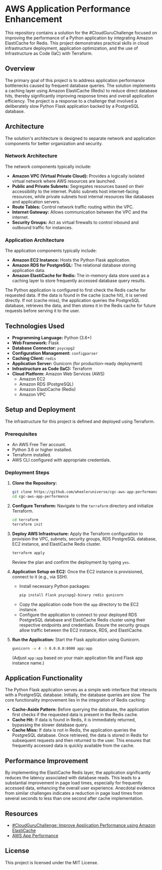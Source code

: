 # AWS Application Performance Enhancement

This repository contains a solution for the \#CloudGuruChallenge focused on improving the performance of a Python application by integrating Amazon ElastiCache for Redis. This project demonstrates practical skills in cloud infrastructure deployment, application optimization, and the use of Infrastructure as Code (IaC) with Terraform.

## Overview

The primary goal of this project is to address application performance bottlenecks caused by frequent database queries. The solution implements a caching layer using Amazon ElastiCache (Redis) to reduce direct database hits, thereby significantly improving response times and overall application efficiency. The project is a response to a challenge that involved a deliberately slow Python Flask application backed by a PostgreSQL database.

## Architecture

The solution's architecture is designed to separate network and application components for better organization and security.

### Network Architecture

The network components typically include:

  * **Amazon VPC (Virtual Private Cloud):** Provides a logically isolated virtual network where AWS resources are launched.
  * **Public and Private Subnets:** Segregates resources based on their accessibility to the internet. Public subnets host internet-facing resources, while private subnets host internal resources like databases and application servers.
  * **Route Tables:** Control network traffic routing within the VPC.
  * **Internet Gateway:** Allows communication between the VPC and the internet.
  * **Security Groups:** Act as virtual firewalls to control inbound and outbound traffic for instances.

### Application Architecture

The application components typically include:

  * **Amazon EC2 Instance:** Hosts the Python Flask application.
  * **Amazon RDS for PostgreSQL:** The relational database storing application data.
  * **Amazon ElastiCache for Redis:** The in-memory data store used as a caching layer to store frequently accessed database query results.

The Python application is configured to first check the Redis cache for requested data. If the data is found in the cache (cache hit), it is served directly. If not (cache miss), the application queries the PostgreSQL database, retrieves the data, and then stores it in the Redis cache for future requests before serving it to the user.

## Technologies Used

  * **Programming Language:** Python (3.6+)
  * **Web Framework:** Flask
  * **Database Connector:** `psycopg2`
  * **Configuration Management:** `configparser`
  * **Caching Client:** `redis`
  * **Application Server:** Gunicorn (for production-ready deployment)
  * **Infrastructure as Code (IaC):** Terraform
  * **Cloud Platform:** Amazon Web Services (AWS)
      * Amazon EC2
      * Amazon RDS (PostgreSQL)
      * Amazon ElastiCache (Redis)
      * Amazon VPC

## Setup and Deployment

The infrastructure for this project is defined and deployed using Terraform.

### Prerequisites

  * An AWS Free Tier account.
  * Python 3.6 or higher installed.
  * Terraform installed.
  * AWS CLI configured with appropriate credentials.

### Deployment Steps

1.  **Clone the Repository:**

    ```bash
    git clone https://github.com/wheeleruniverse/cgc-aws-app-performance.git
    cd cgc-aws-app-performance
    ```

2.  **Configure Terraform:**
    Navigate to the `terraform` directory and initialize Terraform.

    ```bash
    cd terraform
    terraform init
    ```

3.  **Deploy AWS Infrastructure:**
    Apply the Terraform configuration to provision the VPC, subnets, security groups, RDS PostgreSQL database, EC2 instance, and ElastiCache Redis cluster.

    ```bash
    terraform apply
    ```

    Review the plan and confirm the deployment by typing `yes`.

4.  **Application Setup on EC2:**
    Once the EC2 instance is provisioned, connect to it (e.g., via SSH).

      * Install necessary Python packages:
        ```bash
        pip install Flask psycopg2-binary redis gunicorn
        ```
      * Copy the application code from the `app` directory to the EC2 instance.
      * Configure the application to connect to your deployed RDS PostgreSQL database and ElastiCache Redis cluster using their respective endpoints and credentials. Ensure the security groups allow traffic between the EC2 instance, RDS, and ElastiCache.

5.  **Run the Application:**
    Start the Flask application using Gunicorn.

    ```bash
    gunicorn -w 4 -b 0.0.0.0:8000 app:app
    ```

    (Adjust `app:app` based on your main application file and Flask app instance name.)

## Application Functionality

The Python Flask application serves as a simple web interface that interacts with a PostgreSQL database. Initially, the database queries are slow. The core functionality improvement lies in the integration of Redis caching:

  * **Cache-Aside Pattern:** Before querying the database, the application first checks if the requested data is present in the Redis cache.
  * **Cache Hit:** If data is found in Redis, it is immediately returned, bypassing the slower database query.
  * **Cache Miss:** If data is not in Redis, the application queries the PostgreSQL database. Once retrieved, the data is stored in Redis for subsequent requests and then returned to the user. This ensures that frequently accessed data is quickly available from the cache.

## Performance Improvement

By implementing the ElastiCache Redis layer, the application significantly reduces the latency associated with database reads. This leads to a substantial improvement in page load times, especially for frequently accessed data, enhancing the overall user experience. Anecdotal evidence from similar challenges indicates a reduction in page load times from several seconds to less than one second after cache implementation.

## Resources

  * [\#CloudGuruChallenge: Improve Application Performance using Amazon ElastiCache](https://www.pluralsight.com/resources/blog/cloud/cloudguruchallenge-improve-application-performance-using-amazon-elasticache)
  * [AWS App Performance](https://dev.to/wheeleruniverse/jun-21-cloudguruchallenge-2k11)

## License

This project is licensed under the MIT License.
